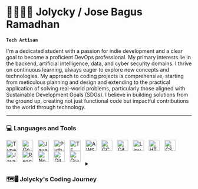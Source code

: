# 🚀👨🏻‍💻 Jolycky / Jose Bagus Ramadhan

**`Tech Artisan`**

I'm a dedicated student with a passion for indie development and a clear goal to become a proficient DevOps professional. My primary interests lie in the backend, artificial intelligence, data, and cyber security domains. I thrive on continuous learning, always eager to explore new concepts and technologies. My approach to coding projects is comprehensive, starting from meticulous planning and design and extending to the practical application of solving real-world problems, particularly those aligned with Sustainable Development Goals (SDGs). I believe in building solutions from the ground up, creating not just functional code but impactful contributions to the world through technology.

---

### 💻 Languages and Tools

<img align="left" alt="TypeScript" width="30px" style="padding-right:10px;" src="https://cdn.jsdelivr.net/gh/devicons/devicon/icons/typescript/typescript-plain.svg" />
<img align="left" alt="Go" width="30px" style="padding-right:10px;" src="https://cdn.jsdelivr.net/gh/devicons/devicon/icons/go/go-original-wordmark.svg" />
<img align="left" alt="Java" width="30px" style="padding-right:10px;" src="https://cdn.jsdelivr.net/gh/devicons/devicon/icons/java/java-original.svg"/>
<img align="left" alt="Python" width="30px" style="padding-right:10px;" src="https://cdn.jsdelivr.net/gh/devicons/devicon/icons/python/python-original-wordmark.svg" />
<img align="left" alt="TF" width="30px" style="padding-right:10px;" src="https://cdn.jsdelivr.net/gh/devicons/devicon/icons/tensorflow/tensorflow-original.svg" />
<img align="left" alt="AWS" width="30px" style="padding-right:10px;" src="https://cdn.jsdelivr.net/gh/devicons/devicon/icons/amazonwebservices/amazonwebservices-plain-wordmark.svg" />
<img align="left" alt="GCP" width="30px" style="padding-right:10px;" src="https://cdn.jsdelivr.net/gh/devicons/devicon/icons/googlecloud/googlecloud-original-wordmark.svg" />
<img align="left" alt="Git" width="30px" style="padding-right:10px;" src="https://cdn.jsdelivr.net/gh/devicons/devicon/icons/git/git-original.svg" />
<img align="left" alt="Linux" width="30px" style="padding-right:10px;" src="https://cdn.jsdelivr.net/gh/devicons/devicon/icons/linux/linux-original.svg" />
<img align="left" alt="HTML" width="30px" style="padding-right:10px;" src="https://cdn.jsdelivr.net/gh/devicons/devicon/icons/html5/html5-plain.svg" />
<img align="left" alt="CSS" width="30px" style="padding-right:10px;" src="https://cdn.jsdelivr.net/gh/devicons/devicon/icons/css3/css3-plain.svg" />
<img align="left" alt="JavaScript" width="30px" style="padding-right:10px;" src="https://cdn.jsdelivr.net/gh/devicons/devicon/icons/javascript/javascript-plain.svg" />
<img align="left" alt="React" width="30px" style="padding-right:10px;" src="https://cdn.jsdelivr.net/gh/devicons/devicon/icons/react/react-original.svg" />
<img align="left" alt="NodeJS" width="30px" style="padding-right:10px;" src="https://cdn.jsdelivr.net/gh/devicons/devicon/icons/nodejs/nodejs-original.svg" />
<img align="left" alt="GitHub" width="30px" style="padding-right:10px;" src="https://cdn.jsdelivr.net/gh/devicons/devicon/icons/github/github-original.svg" />
<img align="left" alt="Gradle" width="30px" style="padding-right:10px;" src="https://cdn.jsdelivr.net/gh/devicons/devicon/icons/gradle/gradle-plain.svg" />
<br />

#

<details>
 <summary><h3>🗺️🖥️ Jolycky's Coding Journey</h3></summary>
  Once upon a time in elementary school, I stumbled upon the vast realm of technology while exploring the wonders of the internet on my dad's computer. My initial fascination led me to dip my toes into blogging, igniting a spark that would later evolve into a fiery passion for all things tech. The pivotal moment in my coding journey happened when my phone decided to take an unexpected plunge into the world of malfunctions. Instead of surrendering it to the mercy of a service center, I opted to embark on a mission to fix it myself. It was a bold move, driven by the belief that the challenge was worth the reward. Little did I know, this hands-on experience would mark the beginning of my journey as a digital problem solver. <br />
<br />
Fast forward to senior high school, where I took my passion to the next level by joining a computer student organization. This decision catapulted me into a leadership role, providing me with the opportunity to guide and inspire others on their tech journeys. The experience not only honed my technical skills but also nurtured my ability to lead and collaborate in the dynamic world of technology.<br>
<br />
As I transitioned to college and delved into the world of information systems in the computer science faculty, my hunger for knowledge only intensified. Fueling this fire, I took on the role of co-leading a community known as the Google Developer Student Club at UPNVJT. This community became a playground for ideas, a breeding ground for innovation, and a haven for collaboration. Through each chapter of my coding odyssey, from elementary school exploration to high school leadership and college community building, I've learned that the true essence of technology lies not just in the code but in the impact it can make. My journey is a testament to the belief that every challenge is an opportunity, and every line of code has the potential to shape the digital future. And so, the adventure continues, with each keystroke paving the way for a new and exciting chapter in my coding saga.
